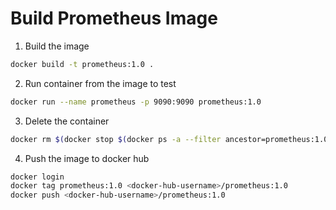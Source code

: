 # Build Prometheus Image
1. Build the image
```bash
docker build -t prometheus:1.0 .
```
2. Run container from the image to test
```bash
docker run --name prometheus -p 9090:9090 prometheus:1.0
```
3. Delete the container
```bash
docker rm $(docker stop $(docker ps -a --filter ancestor=prometheus:1.0 -q ))
```
4. Push the image to docker hub
```bash
docker login
docker tag prometheus:1.0 <docker-hub-username>/prometheus:1.0
docker push <docker-hub-username>/prometheus:1.0
```